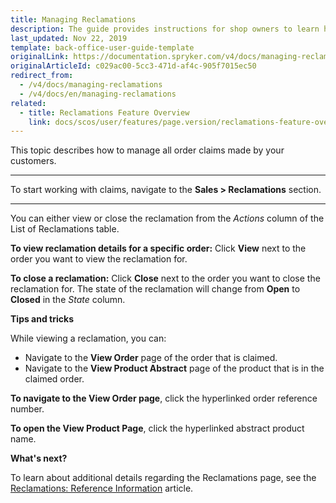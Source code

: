 ```yaml
---
title: Managing Reclamations
description: The guide provides instructions for shop owners to learn how to handle all order claims made by their customers and make refunds if needed in the Back Office.
last_updated: Nov 22, 2019
template: back-office-user-guide-template
originalLink: https://documentation.spryker.com/v4/docs/managing-reclamations
originalArticleId: c029ac00-5cc3-471d-af4c-905f7015ec50
redirect_from:
  - /v4/docs/managing-reclamations
  - /v4/docs/en/managing-reclamations
related:
  - title: Reclamations Feature Overview
    link: docs/scos/user/features/page.version/reclamations-feature-overview.html
---
```


This topic describes how to manage all order claims made by your customers.
***

To start working with claims, navigate to the **Sales > Reclamations** section.
***

You can either view or close the reclamation from the _Actions_ column of the List of Reclamations table.

**To view reclamation details for a specific order:**
Click **View** next to the order you want to view the reclamation for.

**To close a reclamation:**
Click **Close** next to the order you want to close the reclamation for. The state of the reclamation will change from **Open** to **Closed** in the _State_ column.

**Tips and tricks**

While viewing a reclamation, you can:
* Navigate to the **View Order** page of the order that is claimed.
* Navigate to the **View Product Abstract** page of the product that is in the claimed order.

**To navigate to the View Order page**, click the hyperlinked order reference number.

**To open the View Product Page**, click the hyperlinked abstract product name.

**What's next?**

To learn about additional details regarding the Reclamations page, see the [Reclamations: Reference Information](/docs/scos/user/back-office-user-guides/{{page.version}}/sales/reclamations/references/reclamations-reference-information.html) article.
